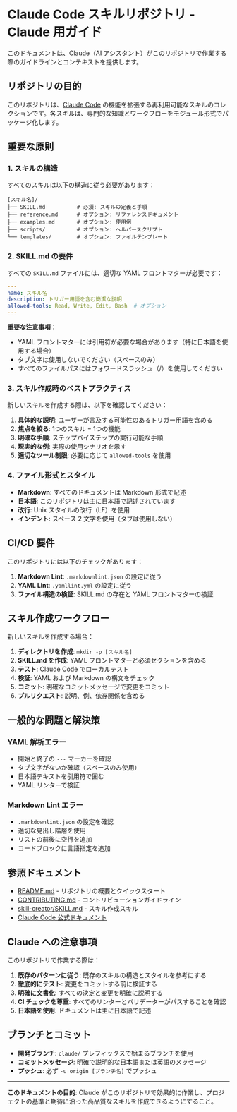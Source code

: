 # Claude Code スキルリポジトリ - Claude 用ガイド

このドキュメントは、Claude（AI アシスタント）がこのリポジトリで作業する際のガイドラインとコンテキストを提供します。

## リポジトリの目的

このリポジトリは、[Claude Code](https://claude.com/claude-code) の機能を拡張する再利用可能なスキルのコレクションです。各スキルは、専門的な知識とワークフローをモジュール形式でパッケージ化します。

## 重要な原則

### 1. スキルの構造

すべてのスキルは以下の構造に従う必要があります：

```
[スキル名]/
├── SKILL.md          # 必須: スキルの定義と手順
├── reference.md      # オプション: リファレンスドキュメント
├── examples.md       # オプション: 使用例
├── scripts/          # オプション: ヘルパースクリプト
└── templates/        # オプション: ファイルテンプレート
```

### 2. SKILL.md の要件

すべての `SKILL.md` ファイルには、適切な YAML フロントマターが必要です：

```yaml
---
name: スキル名
description: トリガー用語を含む簡潔な説明
allowed-tools: Read, Write, Edit, Bash  # オプション
---
```

**重要な注意事項**：
- YAML フロントマターには引用符が必要な場合があります（特に日本語を使用する場合）
- タブ文字は使用しないでください（スペースのみ）
- すべてのファイルパスにはフォワードスラッシュ（/）を使用してください

### 3. スキル作成時のベストプラクティス

新しいスキルを作成する際は、以下を確認してください：

1. **具体的な説明**: ユーザーが言及する可能性のあるトリガー用語を含める
2. **焦点を絞る**: 1つのスキル = 1つの機能
3. **明確な手順**: ステップバイステップの実行可能な手順
4. **現実的な例**: 実際の使用シナリオを示す
5. **適切なツール制限**: 必要に応じて `allowed-tools` を使用

### 4. ファイル形式とスタイル

- **Markdown**: すべてのドキュメントは Markdown 形式で記述
- **日本語**: このリポジトリは主に日本語で記述されています
- **改行**: Unix スタイルの改行（LF）を使用
- **インデント**: スペース 2 文字を使用（タブは使用しない）

## CI/CD 要件

このリポジトリには以下のチェックがあります：

1. **Markdown Lint**: `.markdownlint.json` の設定に従う
2. **YAML Lint**: `.yamllint.yml` の設定に従う
3. **ファイル構造の検証**: SKILL.md の存在と YAML フロントマターの検証

## スキル作成ワークフロー

新しいスキルを作成する場合：

1. **ディレクトリを作成**: `mkdir -p [スキル名]`
2. **SKILL.md を作成**: YAML フロントマターと必須セクションを含める
3. **テスト**: Claude Code でローカルテスト
4. **検証**: YAML および Markdown の構文をチェック
5. **コミット**: 明確なコミットメッセージで変更をコミット
6. **プルリクエスト**: 説明、例、依存関係を含める

## 一般的な問題と解決策

### YAML 解析エラー

- 開始と終了の `---` マーカーを確認
- タブ文字がないか確認（スペースのみ使用）
- 日本語テキストを引用符で囲む
- YAML リンターで検証

### Markdown Lint エラー

- `.markdownlint.json` の設定を確認
- 適切な見出し階層を使用
- リストの前後に空行を追加
- コードブロックに言語指定を追加

## 参照ドキュメント

- [README.md](README.md) - リポジトリの概要とクイックスタート
- [CONTRIBUTING.md](CONTRIBUTING.md) - コントリビューションガイドライン
- [skill-creator/SKILL.md](skill-creator/SKILL.md) - スキル作成スキル
- [Claude Code 公式ドキュメント](https://docs.claude.com/en/docs/claude-code)

## Claude への注意事項

このリポジトリで作業する際は：

1. **既存のパターンに従う**: 既存のスキルの構造とスタイルを参考にする
2. **徹底的にテスト**: 変更をコミットする前に検証する
3. **明確に文書化**: すべての決定と変更を明確に説明する
4. **CI チェックを尊重**: すべてのリンターとバリデーターがパスすることを確認
5. **日本語を使用**: ドキュメントは主に日本語で記述

## ブランチとコミット

- **開発ブランチ**: `claude/` プレフィックスで始まるブランチを使用
- **コミットメッセージ**: 明確で説明的な日本語または英語のメッセージ
- **プッシュ**: 必ず `-u origin [ブランチ名]` でプッシュ

---

**このドキュメントの目的**: Claude がこのリポジトリで効果的に作業し、プロジェクトの基準と期待に沿った高品質なスキルを作成できるようにすること。
